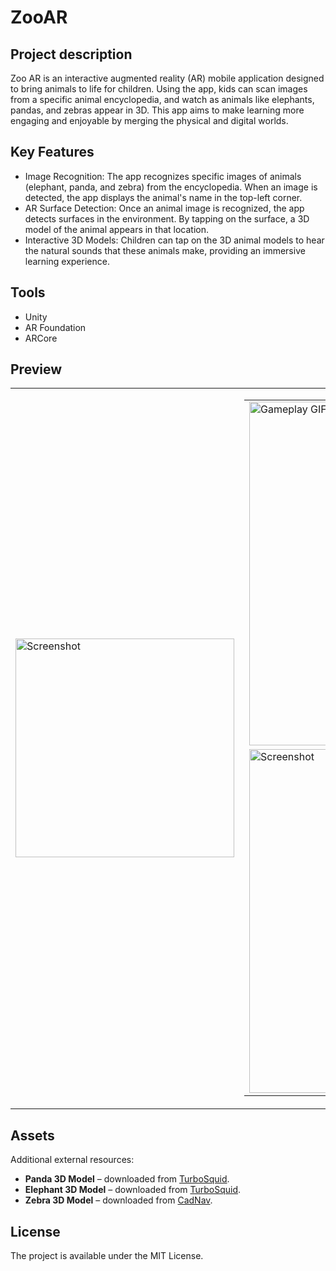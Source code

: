 # ZooAR

## Project description
Zoo AR is an interactive augmented reality (AR) mobile application designed to bring animals to life for children. Using the app, kids can scan images from a specific animal encyclopedia, and watch as animals like elephants, pandas, and zebras appear in 3D. This app aims to make learning more engaging and enjoyable by merging the physical and digital worlds.

## Key Features
- Image Recognition: The app recognizes specific images of animals (elephant, panda, and zebra) from the encyclopedia. When an image is detected, the app displays the animal's name in the top-left corner.
- AR Surface Detection: Once an animal image is recognized, the app detects surfaces in the environment. By tapping on the surface, a 3D model of the animal appears in that location.
- Interactive 3D Models: Children can tap on the 3D animal models to hear the natural sounds that these animals make, providing an immersive learning experience.

## Tools
- Unity
- AR Foundation
- ARCore

## Preview
<table border="0">
  <tr>
    <!-- Obrazek pionowy po lewej stronie -->
    <td>
      <img src="Images/ZooAR.jpg" alt="Screenshot" width="350"/>
    </td>
    <!-- Dwa obrazy po prawej stronie w pionie -->
    <td>
      <table>
        <tr>
          <td><img src="Images/ZooAR.gif" alt="Gameplay GIF" width="550"/></td>
        </tr>
        <tr>
          <td><img src="Images/ZooAR_2.jpg" alt="Screenshot" width="550"/></td>
        </tr>
      </table>
    </td>
  </tr>
</table>




## Assets
Additional external resources:

- **Panda 3D Model** – downloaded from [TurboSquid](https://www.turbosquid.com/3d-models/realistic-3d-panda-bear-with-fur-high-and-low-poly-model-2057894).
- **Elephant 3D Model** – downloaded from [TurboSquid](https://www.turbosquid.com/3d-models/african-elephant-obj-free/1126601).
- **Zebra 3D Model** – downloaded from [CadNav](https://www.cadnav.com/3d-models/model-48905.html).

## License
The project is available under the MIT License.
